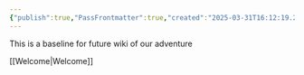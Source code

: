 ```yaml
---
{"publish":true,"PassFrontmatter":true,"created":"2025-03-31T16:12:19.289+03:00","updated":"2025-03-31T17:10:06.613+03:00"}
---
```


This is a baseline for future wiki of our adventure

[[Welcome\|Welcome]]